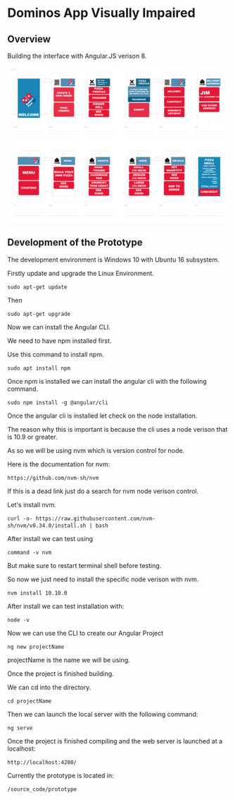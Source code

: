 # Dominos App Visually Impaired

## Overview

Building the interface with Angular.JS verison 8.

![blueprint](images/dominos_visually_impaired_template_upated-01.png)

## Development of the Prototype

The development environment is Windows 10 with Ubuntu 16 subsystem.

Firstly update and upgrade the Linux Environment.

	sudo apt-get update

Then

	sudo apt-get upgrade

Now we can install the Angular CLI.

We need to have npm installed first.

Use this command to install npm.

	sudo apt install npm

Once npm is installed we can install the angular cli with the following command.

	sudo npm install -g @angular/cli

Once the angular cli is installed let check on the node installation.

The reason why this is important is because the cli uses a node verison that is 10.9 or greater.

As so we will be using nvm which is version control for node.

Here is the documentation for nvm:

	https://github.com/nvm-sh/nvm

If this is a dead link just do a search for nvm node verison control.

Let's install nvm.

	curl -o- https://raw.githubusercontent.com/nvm-sh/nvm/v0.34.0/install.sh | bash

After install we can test using

	command -v nvm

But make sure to restart terminal shell before testing.

So now we just need to install the specific node verison with nvm.

	nvm install 10.10.0

After install we can test installation with:

	node -v

Now we can use the CLI to create our Angular Project

	ng new projectName

projectName is the name we will be using.

Once the project is finished building.

We can cd into the directory.

	cd projectName

Then we can launch the local server with the following command:

	ng serve

Once the project is finished compiling and the web server is launched at a localhost:

	http://localhost:4200/

Currently the prototype is located in:

	/source_code/prototype


